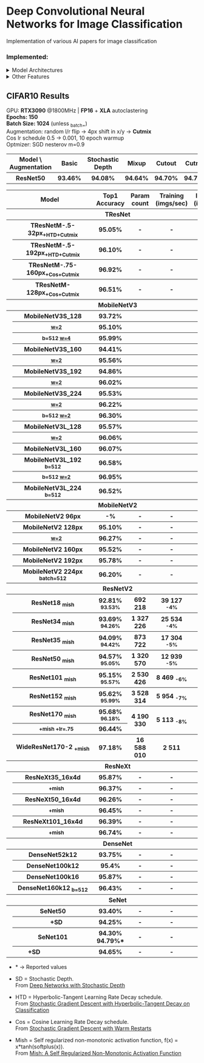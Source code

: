# Deep Convolutional Neural Networks for Image Classification

Implementation of various AI papers for image classification  


### Implemented:
<details>
  <summary> Model Architectures </summary>
  
- ResNetV2
- ResNetV2 + Stochastic Depth
- ResNeXt
- SeNet
- MobileNetV2
- MobileNetV3
- DenseNet
<!-- - [ ] ResNeSt
- [ ] EfficientNet
- [ ] NAT
- [ ] TResNet
- [ ] PyramidNet
- [ ] Xception
- [ ] IBN-Net -->

</details>

<details>
  <summary> Other Features </summary>
  
- Step Learning Rate (LR) decay schedule
- HTD (Hyperbolic-Tangent LR Decay schedule)
- Cosine LR decay schedule
- Cutout
- Mixup
- Cutmix
- Mish
<!-- - [ ] Hard and Soft PatchUp -->
<!-- - [ ] Swish
- [ ] EvoNorm -->

</details>

## CIFAR10 Results
GPU: **RTX3090** @1800MHz | **FP16** + **XLA** autoclastering  
**Epochs: 150**  
**Batch Size: 1024** (unless <sub>batch=</sub>)  
Augmentation: random l/r flip -> 4px shift in x/y -> **Cutmix**  
Cos lr schedule 0.5 -> 0.001, 10 epoch warmup  
Optmizer: SGD nesterov m=0.9 

<table>
  <tr>
    <th>Model \ Augmentation</th> 
    <th>Basic</th> 
    <th>Stochastic Depth</th>
    <th>Mixup</th>
    <th>Cutout</th>
    <th>Cutmix</th>
  </tr>
  <tr>
    <th>ResNet50</th> 
    <th>93.46%</th> 
    <th>94.08%</th>
    <th>94.64%</th>
    <th>94.70%</th>
    <th>94.77%</th>
  </tr>
</table>


<table>
  <tr>
    <th colspan="3">⠀⠀⠀⠀⠀⠀⠀Model⠀⠀⠀⠀⠀⠀⠀</th>
    <th>Top1 Accuracy</th>
    <th>Param count</th>
    <th>Training</br>(imgs/sec)</th>
    <th>Inference</br>(imgs/sec)</th>
  </tr>
  <!-- TResNet -->
  <tr>
    <th colspan="7">TResNet</th>
  </tr>
  <tr>
    <th rowspan="4"></th>
    <th colspan="2">TResNetM-.5-32px<sub>+HTD+Cutmix</sub></th>
    <th>95.05%</th>
    <th>-</th>
    <th>-</th>
    <th>-</th>
  </tr>
  <tr>
    <th colspan="2">TResNetM-.5-192px<sub>+HTD+Cutmix</sub></th>
    <th>96.10%</th>
    <th>-</th>
    <th>-</th>
    <th>-</th>
  </tr>
  <tr>
    <th colspan="2">TResNetM-.75-160px<sub>+Cos+Cutmix</sub></th>
    <th>96.92%</th>
    <th>-</th>
    <th>-</th>
    <th>-</th>
  </tr>
  <tr>
    <th colspan="2">TResNetM-128px<sub>+Cos+Cutmix</sub></th>
    <th>96.51%</th>
    <th>-</th>
    <th>-</th>
    <th>-</th>
  </tr>
  <!-- MobileNetV3 -->
  <tr>
    <th colspan="7">MobileNetV3</th>
  </tr>
  <tr>
    <th rowspan="16"></th>
    <th colspan="2">MobileNetV3S_128<sub></sub></th>
    <th>93.72%</th>
    <th></th>
    <th></th>
    <th></th>
  </tr>
  <tr>
    <th></th>
    <th colspan="1"><sub> <abbr title="width_factor">w=2</abbr></sub></th>
    <th>95.10%</th>
    <th></th>
    <th></th>
    <th></th>
  </tr>
  <tr>
    <th></th>
    <th colspan="1"><sub> b=512 <abbr title="width_factor">w=4</abbr></sub></th>
    <th>95.99%</th>
    <th></th>
    <th></th>
    <th></th>
  </tr>
  <tr>
    <th colspan="2">MobileNetV3S_160<sub></sub></th>
    <th>94.41%</th>
    <th></th>
    <th></th>
    <th></th>
  </tr>
  <tr>
    <th></th>
    <th colspan="1"><sub> <abbr title="width_factor">w=2</abbr></sub></th>
    <th>95.56%</th>
    <th></th>
    <th></th>
    <th></th>
  </tr>
  <tr>
    <th colspan="2">MobileNetV3S_192<sub></sub></th>
    <th>94.86%</th>
    <th></th>
    <th></th>
    <th></th>
  </tr>
  <tr>
    <th></th>
    <th colspan="1"> <sub><abbr title="width_factor">w=2</abbr></sub></th>
    <th>96.02%</th>
    <th></th>
    <th></th>
    <th></th>
  </tr>
  <tr>
    <th colspan="2">MobileNetV3S_224<sub></sub></th>
    <th>95.53%</th>
    <th></th>
    <th></th>
    <th></th>
  </tr>
  <tr>
    <th></th>
    <th colspan="1"><sub> <abbr title="width_factor">w=2</abbr></sub></th>
    <th>96.22%</th>
    <th></th>
    <th></th>
    <th></th>
  </tr>
  <tr>
    <th></th>
    <th colspan="1"><sub> b=512 <abbr title="width_factor">w=2</abbr></sub></th>
    <th>96.30%</th>
    <th></th>
    <th></th>
    <th></th>
  </tr>
  <tr>
    <th colspan="2">MobileNetV3L_128<sub></sub></th>
    <th>95.57%</th>
    <th></th>
    <th></th>
    <th></th>
  </tr>
  <tr>
    <th></th>
    <th colspan="1"><sub> <abbr title="width_factor">w=2</abbr></sub></th>
    <th>96.06%</th>
    <th></th>
    <th></th>
    <th></th>
  </tr>
  <tr>
    <th colspan="2">MobileNetV3L_160<sub></sub></th>
    <th>96.07%</th>
    <th></th>
    <th></th>
    <th></th>
  </tr>
  <tr>
    <th colspan="2">MobileNetV3L_192<sub> b=512</sub></th>
    <th>96.58%</th>
    <th></th>
    <th></th>
    <th></th>
  </tr>
  <tr>
    <th></th>
    <th colspan="1"><sub> b=512 <abbr title="width_factor">w=2</abbr></sub></th>
    <th>96.95%</th>
    <th></th>
    <th></th>
    <th></th>
  </tr>
  <tr>
    <th colspan="2">MobileNetV3L_224<sub> b=512</sub></th>
    <th>96.52%</th>
    <th></th>
    <th></th>
    <th></th>
  </tr>
  <!-- MobileNetV2 -->
  <tr>
    <th colspan="7">MobileNetV2</th>
  </tr>
  <tr>
    <th rowspan="6"></th>
    <th colspan="2">MobileNetV2 96px</th>
    <th>-%</th>
    <th>-</th>
    <th>-</th>
    <th>-</th>
  </tr>
  <tr>
    <th colspan="2">MobileNetV2 128px</th>
    <th>95.10%</th>
    <th>-</th>
    <th>-</th>
    <th>-</th>
  </tr>
  <tr>
    <th></th>
    <th><sub><abbr title="width_multiplier">w=2</abbr></sub></th>
    <th>96.27%</th>
    <th>-</th>
    <th>-</th>
    <th>-</th>
  </tr>
  <tr>
    <th colspan="2">MobileNetV2 160px<sub></sub></th>
    <th>95.52%</th>
    <th>-</th>
    <th>-</th>
    <th>-</th>
  </tr>
  <tr>
    <th colspan="2">MobileNetV2 192px</th>
    <th>95.78%</th>
    <th>-</th>
    <th>-</th>
    <th>-</th>
  </tr>
  <tr>
    <th colspan="2">MobileNetV2 224px <sub>batch=512</sub></th>
    <th>96.20%</th>
    <th>-</th>
    <th>-</th>
    <th>-</th>
  </tr>
  <!-- ResNetV2 -->
  <tr>
    <th colspan="7">ResNetV2</th>
  </tr>
  <tr>
    <th rowspan="9"></th>
    <th colspan="2">ResNet18 <sub>mish</sub></th>
    <th>92.81% <sub>93.53%</sub></th>
    <th>692 218</th>
    <th>39 127 <sub>-4%</sub></th>
    <th>99 028 <sub>-4%</sub></th>
  </tr>
  <tr>
    <th colspan="2">ResNet34 <sub>mish</sub></th>
    <th>93.69% <sub>94.26%</sub></th>
    <th>1 327 226</th>
    <th>25 534 <sub>-4%</sub></th>
    <th>75 071 <sub>-4%</sub></th>
  </tr>
  <tr>
    <th colspan="2">ResNet35 <sub>mish</sub></th>
    <th>94.09% <sub>94.42%</sub></th>
    <th>873 722</th>
    <th>17 304 <sub>-5%</sub></th>
    <th>58 520 <sub>-4%</sub></th>
  </tr>
  <tr>
    <th colspan="2">ResNet50 <sub>mish</sub></th>
    <th>94.57% <sub>95.05%</sub></th>
    <th>1 320 570</th>
    <th>12 939 <sub>-5%</sub></th>
    <th>45 775 <sub>-3%</sub></th>
  </tr>
  <tr>
    <th colspan="2">ResNet101 <sub>mish</sub></th>
    <th>95.15% <sub>95.57%</sub></th>
    <th>2 530 426</th>
    <th>8 469 <sub>-6%</sub></th>
    <th>31 813 <sub>-5%</sub></th>
  </tr>
  <tr>
    <th colspan="2">ResNet152 <sub>mish</sub></th>
    <th>95.62% <sub>95.99%</sub></th>
    <th>3 528 314</th>
    <th>5 954 <sub>-7%</sub></th>
    <th>23 211 <sub>-3%</sub></th>
  </tr>
  <tr>
    <th colspan="2">ResNet170 <sub>mish</sub></th>
    <th>95.68% <sub>96.18%</sub></th>
    <th rowspan="2">4 190 330</th>
    <th rowspan="2">5 113 <sub>-8%</sub></th>
    <th rowspan="2">20 246 <sub>-5%</sub></th>
  </tr>
  <tr>
    <th></th>
    <th><sub>+mish +lr=.75</sub></th>
    <th>96.44%</th>
    <!-- <th>-</th> -->
    <!-- <th>-</th> -->
    <!-- <th>-</th> -->
  </tr>
  <tr>
    <th colspan="2">WideResNet170-2 <sub>+mish</sub></th>
    <th>97.18%</th>
    <th>16 588 010</th>
    <th>2 511</th>
    <th>9 392</th>
  </tr>
  <!-- ResNeXt -->
  <tr>
    <th colspan="7">ResNeXt</th>
  </tr>
  <tr>
    <th rowspan="6"></th>
    <th colspan="2">ResNeXt35_16x4d</th>
    <th>95.87%</th>
    <th>-</th>
    <th>-</th>
    <th>-</th>
  </tr>
  <tr>
    <th></th>
    <th colspan="1"><sub> +mish</sub></th>
    <th>96.37%</th>
    <th>-</th>
    <th>-</th>
    <th>-</th>
  </tr>
  <tr>
    <th colspan="2">ResNeXt50_16x4d<sub></sub></th>
    <th>96.26%</th>
    <th>-</th>
    <th>-</th>
    <th>-</th>
  </tr>
  <tr>
    <th></th>
    <th colspan="1"><sub>+mish</sub></th>
    <th>96.45%</th>
    <th>-</th>
    <th>-</th>
    <th>-</th>
  </tr>
  <tr>
    <th colspan="2">ResNeXt101_16x4d<sub></sub></th>
    <th>96.39%</th>
    <th>-</th>
    <th>-</th>
    <th>-</th>
  </tr>
  <tr>
    <th></th>
    <th><sub>+mish</sub></th>
    <th>96.74%</th>
    <th>-</th>
    <th>-</th>
    <th>-</th>
  </tr>
  </tr>
  <!-- DenseNet -->
  <tr>
    <th colspan="7">DenseNet</th>
  </tr>
  <tr> 
    <th rowspan="4"></th>
    <th colspan="2">DenseNet52k12</th>
    <th>93.75%</th>
    <th>-</th>
    <th>-</th>
    <th>-</th>
  </tr>
  <tr>
    <th colspan="2">DenseNet100k12</th>
    <th>95.4%</th>
    <th>-</th>
    <th>-</th>
    <th>-</th>
  </tr>
  <tr>
    <th colspan="2">DenseNet100k16</th>
    <th>95.87%</th>
    <th>-</th> 
    <th>-</th>
    <th>-</th>
  </tr>
  <tr>
    <th colspan="2">DenseNet160k12<sub> b=512</sub></th>
    <th>96.43%</th>
    <th>-</th>
    <th>-</th>
    <th>-</th>
  </tr>
  <!-- SeNet -->
  <tr>
    <th colspan="7">SeNet</th>
  </tr>
  <tr> 
    <th rowspan="4"></th>
    <th colspan="2">SeNet50</th>
    <th>93.40%</th>
    <th>-</th>
    <th>-</th>
    <th>-</th>
  </tr>
  <tr>
    <th></th>
    <th>+SD</th>
    <th>94.25%</th>
    <th>-</th>
    <th>-</th>
    <th>-</th>
  </tr>
  <tr>
    <th colspan="2">SeNet101</th>
    <th>94.30%</br>94.79%*</th>
    <th>-</th>
    <th>-</th>
    <th>-</th>
  </tr>
  <tr>
    <th></th>
    <th>+SD⠀⠀⠀⠀⠀⠀⠀⠀⠀⠀</th>
    <th>94.65%</th>
    <th>-</th>
    <th>-</th>
    <th>-</th>
  </tr>
</table>

* \* -> Reported values

* SD = Stochastic Depth. </br>
  From [Deep Networks with Stochastic Depth](https://arxiv.org/abs/1603.09382)
* HTD = Hyperbolic-Tangent Learning Rate Decay schedule. </br>
  From [Stochastic Gradient Descent with Hyperbolic-Tangent Decay on Classification](https://arxiv.org/abs/1806.01593)
* Cos = Cosine Learning Rate Decay schedule. </br>
  From [Stochastic Gradient Descent with Warm Restarts](https://arxiv.org/abs/1608.03983)
* Mish = Self regularized non-monotonic activation function, f(x) = x*tanh(softplus(x)). </br>
  From [Mish: A Self Regularized Non-Monotonic Activation Function](https://arxiv.org/abs/1908.08681)

